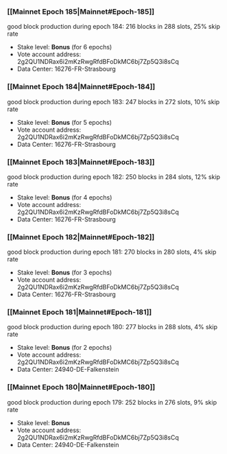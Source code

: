 ### [[Mainnet Epoch 185|Mainnet#Epoch-185]]
good block production during epoch 184: 216 blocks in 288 slots, 25% skip rate
* Stake level: **Bonus** (for 6 epochs)
* Vote account address: 2g2QU1NDRax6i2mKzRwgRfdBFoDkMC6bj7Zp5Q3i8sCq
* Data Center: 16276-FR-Strasbourg
### [[Mainnet Epoch 184|Mainnet#Epoch-184]]
good block production during epoch 183: 247 blocks in 272 slots, 10% skip rate
* Stake level: **Bonus** (for 5 epochs)
* Vote account address: 2g2QU1NDRax6i2mKzRwgRfdBFoDkMC6bj7Zp5Q3i8sCq
* Data Center: 16276-FR-Strasbourg
### [[Mainnet Epoch 183|Mainnet#Epoch-183]]
good block production during epoch 182: 250 blocks in 284 slots, 12% skip rate
* Stake level: **Bonus** (for 4 epochs)
* Vote account address: 2g2QU1NDRax6i2mKzRwgRfdBFoDkMC6bj7Zp5Q3i8sCq
* Data Center: 16276-FR-Strasbourg
### [[Mainnet Epoch 182|Mainnet#Epoch-182]]
good block production during epoch 181: 270 blocks in 280 slots, 4% skip rate
* Stake level: **Bonus** (for 3 epochs)
* Vote account address: 2g2QU1NDRax6i2mKzRwgRfdBFoDkMC6bj7Zp5Q3i8sCq
* Data Center: 16276-FR-Strasbourg
### [[Mainnet Epoch 181|Mainnet#Epoch-181]]
good block production during epoch 180: 277 blocks in 288 slots, 4% skip rate
* Stake level: **Bonus** (for 2 epochs)
* Vote account address: 2g2QU1NDRax6i2mKzRwgRfdBFoDkMC6bj7Zp5Q3i8sCq
* Data Center: 24940-DE-Falkenstein
### [[Mainnet Epoch 180|Mainnet#Epoch-180]]
good block production during epoch 179: 252 blocks in 276 slots, 9% skip rate
* Stake level: **Bonus**
* Vote account address: 2g2QU1NDRax6i2mKzRwgRfdBFoDkMC6bj7Zp5Q3i8sCq
* Data Center: 24940-DE-Falkenstein
